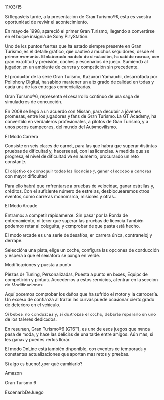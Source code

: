 11/03/15

Si llegasteis tarde, a la presentación de Gran Turismo®6, esta es vuestra oportunidad de revivir el acontecimiento.




En mayo de 1998, apareció el primer Gran Turismo, llegando a convertirse en el buque insignia de Sony PlayStation.

Uno de los puntos fuertes que ha estado siempre presente en Gran Turismo, es el detalle gráfico, que cautivó a muchos seguidores, desde el primer momento. El elaborado modelo de simulación, ha sabido recrear, con gran exactitud y precisión, coches y escenarios de juego. Sumiendo al jugador, en un ambiente de carrera y competición sin precedente.


El productor de la serie Gran Turismo, Kazunori Yamauchi, desarrollada por Poliphony Digital, ha sabido mantener un alto grado de calidad en todas y cada una de las entregas comercializadas.

Gran Turismo®6, representa el desarrollo continuo de una saga de simuladores de conducción.


En 2008 se llegó a un acuerdo con Nissan, para decubrir a jóvenes promesas, entre los jugadores y fans de Gran Turismo. La GT Academy, ha convertido en verdaderos profesionales, a pilotos de Gran Turismo, y a unos pocos campeones, del mundo del Automovilismo.


El Modo Carrera


Consiste en seis clases de carnet, para las que habrá que superar distintas pruebas de dificultad y, hacerse así, con las licencias. A medida que se progresa, el nivel de dificultad va en aumento, procurando un reto constante.


El objetivo es conseguir todas las licencias y, ganar el acceso a carreras con mayor dificultad.

Para ello habrá que enfrentarse a pruebas de velocidad, ganar estrellas y, créditos. Con el suficiente número de estrellas, desbloquearemos otros eventos, como carreras monomarca, misiones y otras...


El Modo Arcade


Entramos a competir rápidamente. Sin pasar por la Ronda de entrenamiento, ni tener que superar las pruebas de licencia.También podemos retar al coleguita, y comprobar de que pasta está hecho.

El modo arcade es una serie de desafíos, en carrera única, contrarreloj y derrape.


Seleccióna una pista, elige un coche, configura las opciones de conducción y espera a que el semáforo se ponga en verde.


Modificaciones y puesta a punto


Piezas de Tuning, Personalizadas, Puesta a punto en boxes, Equipo de competición y pintura. Accedemos a estos servicios, al entrar en la sección de Modificaciones.

Aquí podemos comprobar los daños que ha sufrido el motor y la carrocería. Un exceso de confianza al trazar las curvas puede ocasionar cierto grado de deterioro en el vehículo.

Si bebes, no conduzcas  y, si destrozas el coche, deberás repararlo en uno de los talleres dedicados.



En resumen, Gran Turismo®6 (GT6™), es uno de esos juegos que nunca pasa de moda, y hace las delicias de una tarde entre amigos. Aún mas, si les ganas y puedes verlos llorar.

El modo OnLine está también disponible, con eventos de temporada y constantes actualizaciones que aportan mas retos y pruebas.

Si algo es bueno! ¿por qué cambiarlo?








Amazon

Gran Turismo 6












EscenarioDeJuego
